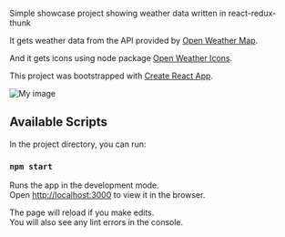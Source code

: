 Simple showcase project showing weather data written in react-redux-thunk

It gets weather data from the API provided by [Open Weather Map](http://openweathermap.org/).

And it gets icons using node package [Open Weather Icons](https://www.npmjs.com/package/open-weather-icons).

This project was bootstrapped with [Create React App](https://github.com/facebook/create-react-app).

![My image](https://octodex.github.com/images/yaktocat.png)

## Available Scripts

In the project directory, you can run:

### `npm start`

Runs the app in the development mode.<br />
Open [http://localhost:3000](http://localhost:3000) to view it in the browser.

The page will reload if you make edits.<br />
You will also see any lint errors in the console.
